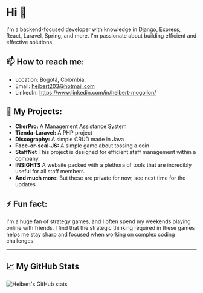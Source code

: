 # Hi 👋

I'm a backend-focused developer with knowledge in Django, Express, React, Laravel, Spring, and more. I'm passionate about building efficient and effective solutions.

## 📫 How to reach me:
- Location: Bogotá, Colombia.
- Email: heibert203@hotmail.com
- LinkedIn: https://www.linkedin.com/in/heibert-mogollon/

## 🔭 My Projects:
- **CherPro:** A Management Assistance System
- **Tienda-Laravel:** A PHP project
- **Discography:** A simple CRUD made in Java
- **Face-or-seal-JS:** A simple game about tossing a coin
- **StaffNet** This project is designed for efficient staff management within a company.
- **INSIGHTS** A website packed with a plethora of tools that are incredibly useful for all staff members.
- **And much more:** But these are private for now, see next time for the updates

## ⚡ Fun fact:
I'm a huge fan of strategy games, and I often spend my weekends playing online with friends. I find that the strategic thinking required in these games helps me stay sharp and focused when working on complex coding challenges.

---

## 📈 My GitHub Stats
![Heibert's GitHub stats](https://github-readme-stats.vercel.app/api?username=heibert&show_icons=true&theme=dark)
